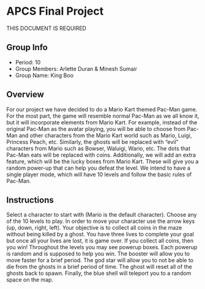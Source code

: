 # APCS Final Project
THIS DOCUMENT IS REQUIRED
## Group Info
- Period: 10
- Group Members: Arlette Duran & Minesh Sumair
- Group Name: King Boo
## Overview
For our project we have decided to do a Mario Kart themed Pac-Man game. For the most part, the game will resemble normal Pac-Man as we all know it, but it will incorporate elements from Mario Kart. For example, instead of the original Pac-Man as the avatar playing, you will be able to choose from Pac-Man and other characters from the Mario Kart world such as Mario, Luigi, Princess Peach, etc. Similarly, the ghosts will be replaced with “evil” characters from Mario such as Bowser, Waluigi, Wario, etc. The dots that Pac-Man eats will be replaced with coins. Additionally, we will add an extra feature, which will be the lucky boxes from Mario Kart. These will give you a random power-up that can help you defeat the level. We intend to have a single player mode, which will have 10 levels and follow the basic rules of Pac-Man.
## Instructions
Select a character to start with (Mario is the default character). Choose any of the 10 levels to play. In order to move your character use the arrow keys (up, down, right, left). Your objective is to collect all coins in the maze without being killed by a ghost. You have three lives to complete your goal but once all your lives are lost, it is game over. If you collect all coins, then you win! Throughout the levels you may see powerup boxes. Each powerup is random and is supposed to help you win. The booster will allow you to move faster for a brief period. The god star will allow you to not be able to die from the ghosts in a brief period of time. The ghost will reset all of the ghosts back to spawn. Finally, the blue shell will teleport you to a random space on the map.
